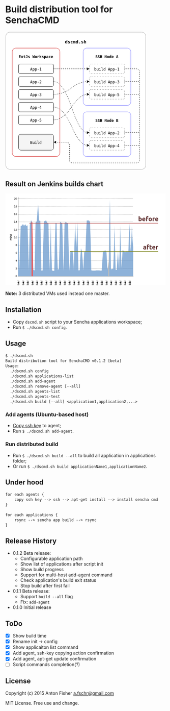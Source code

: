 # Build distribution tool for SenchaCMD

![Principle pic](https://github.com/antonfisher/dscmd/raw/master/docs/dscmd-principle.png)

## Result on Jenkins builds chart
![Result](https://github.com/antonfisher/dscmd/raw/master/docs/dscmd-jenkins-builds-chart.png)

__Note:__ 3 distributed VMs used instead one master.

## Installation
* Copy `dscmd.sh` script to your Sencha applications workspace;
* Run `$ ./dscmd.sh config`.

## Usage

```
$ ./dscmd.sh
Build distribution tool for SenchaCMD v0.1.2 [beta]
Usage:
  ./dscmd.sh config
  ./dscmd.sh applications-list
  ./dscmd.sh add-agent
  ./dscmd.sh remove-agent [--all]
  ./dscmd.sh agents-list
  ./dscmd.sh agents-test
  ./dscmd.sh build [--all] <application1,application2,...>
```

### Add agents (Ubuntu-based host)
* [Copy ssh key](https://www.digitalocean.com/community/tutorials/how-to-set-up-ssh-keys--2) to agent;
* Run `$ ./dscmd.sh add-agent`.

### Run distributed build
* Run `$ ./dscmd.sh build --all` to build all application in applications folder;
* Or run `$ ./dscmd.sh build applicationName1,applicationName2`.

## Under hood
```
for each agents {
    copy ssh key --> ssh --> apt-get install --> install sencha cmd
}

for each applications {
    rsync --> sencha app build --> rsync
}
```

## Release History
* 0.1.2 Beta release:
    * Configurable application path
    * Show list of applications after script init
    * Show build progress
    * Support for multi-host add-agent command
    * Check application's build exit status
    * Stop build after first fail
* 0.1.1 Beta release:
    * Support `build --all` flag
    * Fix: `add-agent`
* 0.1.0 Initial release

## ToDo
- [x] Show build time
- [x] Rename init -> config
- [x] Show applicaiton list command
- [x] Add agent, ssh-key copying action confirmation
- [x] Add agent, apt-get update confirmation
- [ ] Script commands completion(?)

## License
Copyright (c) 2015 Anton Fisher <a.fschr@gmail.com>

MIT License. Free use and change.
